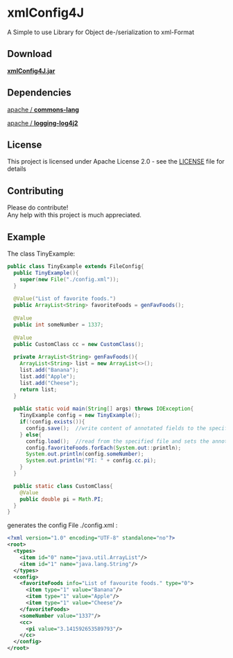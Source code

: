 # xmlConfig4J
A Simple to use Library for Object de-/serialization to xml-Format

## Download

[**xmlConfig4J.jar**](https://github.com/tinycodecrank/xmlConfig4J/releases/download/v1.0.1/xmlConfig4J.jar)

## Dependencies
[apache / **commons-lang**](https://commons.apache.org/proper/commons-lang/download_lang.cgi)

[apache / **logging-log4j2**](https://logging.apache.org/log4j/2.x/download.html)

## License

This project is licensed under Apache License 2.0 - see the [LICENSE](https://github.com/tinycodecrank/xmlConfig4J/blob/master/LICENSE) file for details

## Contributing

Please do contribute!  
Any help with this project is much appreciated.

## Example

The class TinyExample:
```java
public class TinyExample extends FileConfig{
  public TinyExample(){
    super(new File("./config.xml"));
  }
  
  @Value("List of favorite foods.")
  public ArrayList<String> favoriteFoods = genFavFoods();
  
  @Value
  public int someNumber = 1337;
  
  @Value
  public CustomClass cc = new CustomClass();
  
  private ArrayList<String> genFavFoods(){
    ArrayList<String> list = new ArrayList<>();
    list.add("Banana");
    list.add("Apple");
    list.add("Cheese");
    return list;
  }
  
  public static void main(String[] args) throws IOException{
    TinyExample config = new TinyExample();
    if(!config.exists()){
      config.save();  //write content of annotated fields to the specified file
    } else{
      config.load();  //read from the specified file and sets the annotated fields according
      config.favoriteFoods.forEach(System.out::println);
      System.out.println(config.someNumber);
      System.out.println("PI: " + config.cc.pi);
    }
  }

  public static class CustomClass{
    @Value
    public double pi = Math.PI;
  }
}
```
generates the config File ./config.xml :

```xml
<?xml version="1.0" encoding="UTF-8" standalone="no"?>
<root>
  <types>
    <item id="0" name="java.util.ArrayList"/>
    <item id="1" name="java.lang.String"/>
  </types>
  <config>
    <favoriteFoods info="List of favourite foods." type="0">
      <item type="1" value="Banana"/>
      <item type="1" value="Apple"/>
      <item type="1" value="Cheese"/>
    </favoriteFoods>
    <someNumber value="1337"/>
    <cc>
      <pi value="3.141592653589793"/>
    </cc>
  </config>
</root>
```
